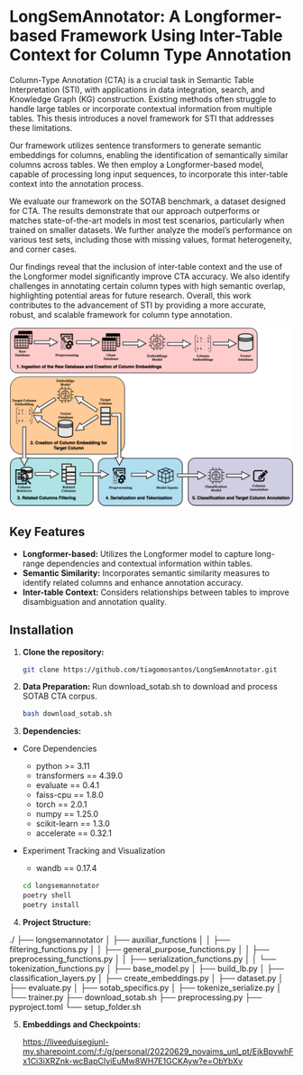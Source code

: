 # LongSemAnnotator: A Longformer-based Framework Using Inter-Table Context for Column Type Annotation

Column-Type Annotation (CTA) is a crucial task in Semantic Table Interpretation (STI), with applications in data integration, search, and Knowledge Graph (KG) construction. Existing methods often struggle to handle large tables or incorporate contextual information from multiple tables. This thesis introduces a novel framework for STI that addresses these limitations.

Our framework utilizes sentence transformers to generate semantic embeddings for columns, enabling the identification of semantically similar columns across tables. We then employ a Longformer-based model, capable of processing long input sequences, to incorporate this inter-table context into the annotation process.

We evaluate our framework on the SOTAB benchmark, a dataset designed for CTA. The results demonstrate that our approach outperforms or matches state-of-the-art models in most test scenarios, particularly when trained on smaller datasets. We further analyze the model’s performance on various test sets, including those with missing values, format heterogeneity, and corner cases.

Our findings reveal that the inclusion of inter-table context and the use of the Longformer model significantly improve CTA accuracy. We also identify challenges in annotating certain column types with high semantic overlap, highlighting potential areas for future research. Overall, this work contributes to the advancement of STI by providing a more accurate, robust, and scalable framework for column type annotation.

![My Image](images/overview.png)

## Key Features

* **Longformer-based:** Utilizes the Longformer model to capture long-range dependencies and contextual information within tables.
* **Semantic Similarity:** Incorporates semantic similarity measures to identify related columns and enhance annotation accuracy.
* **Inter-table Context:** Considers relationships between tables to improve disambiguation and annotation quality.

## Installation

1. **Clone the repository:**

   ```bash
   git clone https://github.com/tiagomosantos/LongSemAnnotator.git
   
2. **Data Preparation:**
   Run download_sotab.sh to download and process SOTAB CTA corpus.
   ```bash
   bash download_sotab.sh

3. **Dependencies:**
* Core Dependencies
  * python >= 3.11
  * transformers == 4.39.0
  * evaluate == 0.4.1
  * faiss-cpu == 1.8.0
  * torch == 2.0.1
  * numpy == 1.25.0
  * scikit-learn == 1.3.0
  * accelerate == 0.32.1
* Experiment Tracking and Visualization
  * wandb == 0.17.4 

   ```bash
   cd longsemannotator
   poetry shell
   poetry install

4. **Project Structure:**

./
├── longsemannotator
│   ├── auxiliar_functions 
│   │   ├── filtering_functions.py
│   │   ├── general_purpose_functions.py
│   │   ├── preprocessing_functions.py
│   │   ├── serialization_functions.py
│   │   └── tokenization_functions.py
│   ├── base_model.py
│   ├── build_lb.py
│   ├── classification_layers.py
│   ├── create_embeddings.py
│   ├── dataset.py
│   ├── evaluate.py
│   ├── sotab_specifics.py
│   ├── tokenize_serialize.py
│   └── trainer.py
├── download_sotab.sh
├── preprocessing.py
├── pyproject.toml
└── setup_folder.sh

5. **Embeddings and Checkpoints:**

   https://liveeduisegiunl-my.sharepoint.com/:f:/g/personal/20220629_novaims_unl_pt/EjkBpvwhFx1Ci3iXRZnk-wcBapCIyiEuMw8WH7E1GCKAyw?e=ObYbXv
   